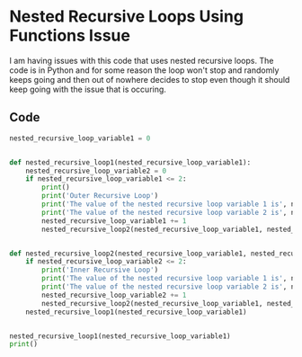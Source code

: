 # Nested Recursive Loops Using Functions Issue
I am having issues with this code that uses nested recursive loops. The code is in Python and for some reason the loop won't stop and randomly keeps going and then out of nowhere decides to stop even though it should keep going with the issue that is occuring.

## Code
```python
nested_recursive_loop_variable1 = 0


def nested_recursive_loop1(nested_recursive_loop_variable1):
    nested_recursive_loop_variable2 = 0
    if nested_recursive_loop_variable1 <= 2:
        print()
        print('Outer Recursive Loop')
        print('The value of the nested recursive loop variable 1 is', nested_recursive_loop_variable1)
        print('The value of the nested recursive loop variable 2 is', nested_recursive_loop_variable2)
        nested_recursive_loop_variable1 += 1
        nested_recursive_loop2(nested_recursive_loop_variable1, nested_recursive_loop_variable2)


def nested_recursive_loop2(nested_recursive_loop_variable1, nested_recursive_loop_variable2):
    if nested_recursive_loop_variable2 <= 2:
        print('Inner Recursive Loop')
        print('The value of the nested recursive loop variable 1 is', nested_recursive_loop_variable1)
        print('The value of the nested recursive loop variable 2 is', nested_recursive_loop_variable2)
        nested_recursive_loop_variable2 += 1
        nested_recursive_loop2(nested_recursive_loop_variable1, nested_recursive_loop_variable2)
    nested_recursive_loop1(nested_recursive_loop_variable1)


nested_recursive_loop1(nested_recursive_loop_variable1)
print()
```
